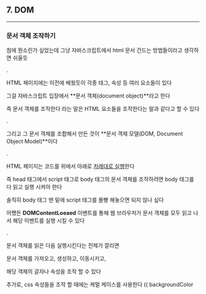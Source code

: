 ## 7. DOM

***

### 문서 객체 조작하기

첨에 뭔소린가 싶었는데 그냥 자바스크립트에서 html 문서 건드는 방법들이라고 생각하면 쉬울듯

.

HTML 페이지에는 이전에 배웠듯이 각종 태그, 속성 등 여러 요소들이 있다

그걸 자바스크립트 입장에서 **문서 객체(document object)**라고 한다

즉 문서 객체를 조작한다 라는 말은 HTML 요소들을 조작한다는 말과 같다고 할 수 있다

.

그리고 그 문서 객체를 조합해서 만든 것이 **문서 객체 모델(DOM, Document Object Model)**이다

.

HTML 페이지는 코드를 위에서 아래로 <u>차례대로 실행</u>한다

즉 head 태그에서 script 태그로 body 태그의 문서 객체를 조작하려면 body 태그를 다 읽고 실행 시켜야 한다

솔직히 body 태그 맨 밑에 script 태그를 몰빵 해놓으면 되지 않나 싶다

어쨌든 **DOMContentLoeaed** 이벤트를 통해 웹 브라우저가 문서 객체를 모두 읽고 나서 해당 이벤트를 실행 시킬 수 있다

.

문서 객체를 읽은 다음 실행시킨다는 전제가 깔리면

문서 객체를 가져오고, 생성하고, 이동시키고, 

해당 객체의 글자나 속성을 조작 할 수 있다

추가로, css 속성들을 조작 할 때에는 케멀 케이스를 사용한다 (( backgroundColor

